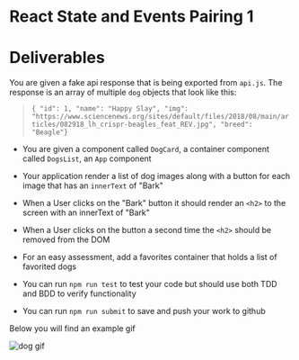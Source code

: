 # React State and Events Pairing 1

# Deliverables

You are given a fake api response that is being exported from `api.js`. The response is an array of multiple `dog` objects that look like this:

  > `{ "id": 1, "name": "Happy Slay", "img": "https://www.sciencenews.org/sites/default/files/2018/08/main/articles/082918_lh_crispr-beagles_feat_REV.jpg", "breed": "Beagle"}`

- You are given a component called `DogCard`, a container component called `DogsList`, an `App` component
- Your application render a list of dog images along with a button for each image that has an `innerText` of "Bark"
- When a User clicks on the "Bark" button it should render an `<h2>` to the screen with an innerText of "Bark"
- When a User clicks on the button a second time the `<h2>` should be removed from the DOM

- For an easy assessment, add a favorites container that holds a list of favorited dogs

- You can run `npm run test` to test your code but should use both TDD and BDD to verify functionality
- You can run `npm run submit` to save and push your work to github


Below you will find an example gif


![dog gif](state-pairing-gif.gif)
